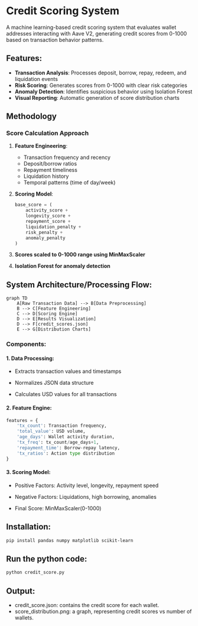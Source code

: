 # Credit Scoring System
A machine learning-based credit scoring system that evaluates wallet addresses interacting with Aave V2, generating credit scores from 0-1000 based on transaction behavior patterns.

## Features:
- **Transaction Analysis**: Processes deposit, borrow, repay, redeem, and liquidation events
- **Risk Scoring**: Generates scores from 0-1000 with clear risk categories
- **Anomaly Detection**: Identifies suspicious behavior using Isolation Forest
- **Visual Reporting**: Automatic generation of score distribution charts

## Methodology
### Score Calculation Approach
1. **Feature Engineering**:
   - Transaction frequency and recency
   - Deposit/borrow ratios
   - Repayment timeliness
   - Liquidation history
   - Temporal patterns (time of day/week)

2. **Scoring Model**:
   ```python
   base_score = (
       activity_score + 
       longevity_score + 
       repayment_score + 
       liquidation_penalty + 
       risk_penalty + 
       anomaly_penalty
   )
3. **Scores scaled to 0-1000 range using MinMaxScaler**

4. **Isolation Forest for anomaly detection**

## System Architecture/Processing Flow:

```mermaid
graph TD
    A[Raw Transaction Data] --> B[Data Preprocessing]
    B --> C[Feature Engineering]
    C --> D[Scoring Engine]
    D --> E[Results Visualization]
    D --> F[credit_scores.json]
    E --> G[Distribution Charts]
```
### Components:

#### 1. Data Processing:

- Extracts transaction values and timestamps

- Normalizes JSON data structure

- Calculates USD values for all transactions

#### 2. Feature Engine:
```python
features = {
    'tx_count': Transaction frequency,
    'total_value': USD volume,
    'age_days': Wallet activity duration,
    'tx_freq': tx_count/age_days+1,
    'repayment_time': Borrow-repay latency,
    'tx_ratios': Action type distribution
}
```
#### 3. Scoring Model:

- Positive Factors: Activity level, longevity, repayment speed

- Negative Factors: Liquidations, high borrowing, anomalies

- Final Score: MinMaxScaler(0-1000)

## Installation:
```bash
pip install pandas numpy matplotlib scikit-learn
```
## Run the python code:
```bash
python credit_score.py
```

## Output:
- credit_score.json: contains the credit score for each wallet.
- score_distribution.png: a graph, representing credit scores vs number of wallets.
